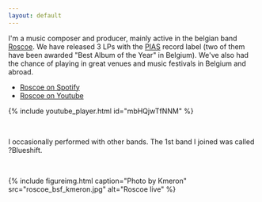 ```yaml
---
layout: default
---
```


I'm a music composer and producer, mainly active in the belgian band
[Roscoe](https://roscoeband.com/). We have released 3 LPs with the
[PIAS](https://www.pias.com/) record label (two of them have been awarded "Best
Album of the Year" in Belgium). We've also had the chance of playing in great
venues and music festivals in Belgium and abroad.

- [Roscoe on Spotify](https://open.spotify.com/artist/72pyBWNuzcNeQ1xIaQ0Jdp)
- [Roscoe on Youtube](https://www.youtube.com/channel/UC0DSbI6eV-7Bh5SJ2ZSvtRA)

{% include youtube_player.html id="mbHQjwTfNNM" %}

&nbsp;

I occasionally performed with other bands. The 1st band I joined was called
?Blueshift.

&nbsp;

{% include figureimg.html caption="Photo by Kmeron" src="roscoe_bsf_kmeron.jpg"
alt="Roscoe live" %}
